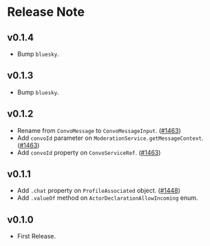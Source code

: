 # Release Note

## v0.1.4

- Bump `bluesky`.

## v0.1.3

- Bump `bluesky`.

## v0.1.2

- Rename from `ConvoMessage` to `ConvoMessageInput`. ([#1463](https://github.com/myConsciousness/atproto.dart/issues/1463))
- Add `convoId` parameter on `ModerationService.getMessageContext`. ([#1463](https://github.com/myConsciousness/atproto.dart/issues/1463))
- Add `convoId` property on `ConvoServiceRef`. ([#1463](https://github.com/myConsciousness/atproto.dart/issues/1463))

## v0.1.1

- Add `.chat` property on `ProfileAssociated` object. ([#1448](https://github.com/myConsciousness/atproto.dart/issues/1448))
- Add `.valueOf` method on `ActorDeclarationAllowIncoming` enum.

## v0.1.0

- First Release.
